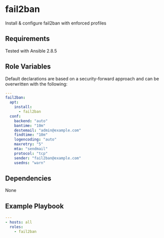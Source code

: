 fail2ban
========

Install & configure fail2ban with enforced profiles

Requirements
------------

Tested with Ansible 2.8.5

Role Variables
--------------

Default declarations are based on a security-forward approach and can be overwritten with the following:

```yaml
---
fail2ban:
  apt:
    install:
      - fail2ban
  conf:
    backend: "auto"
    bantime: "10m"
    destemail: "admin@example.com"
    findtime: "10m"
    logencoding: "auto"
    maxretry: "5"
    mta: "sendmail"
    protocol: "tcp"
    sender: "fail2ban@example.com"
    usedns: "warn"
```

Dependencies
------------

None

Example Playbook
----------------

```yaml
---
- hosts: all
  roles:
    - fail2ban
```